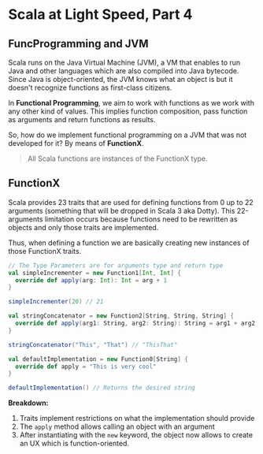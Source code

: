 # Scala at Light Speed, Part 4

## FuncProgramming and JVM

Scala runs on the Java Virtual Machine \(JVM\), a VM that enables to run Java and other languages which are also compiled into Java bytecode. Since Java is object-oriented, the JVM knows what an object is but it doesn't recognize functions as first-class citizens.

In **Functional Programming**, we aim to work with functions as we work with any other kind of values. This implies function composition, pass function as arguments and return functions as results.

So, how do we implement functional programming on a JVM that was not developed for it?  By means of **FunctionX**.

> All Scala functions are instances of the FunctionX type.

## FunctionX

Scala provides 23 traits that are used for defining functions from 0 up to 22 arguments \(something that will be dropped in Scala 3 aka Dotty\). This 22-arguments limitation occurs because functions need to be  rewritten as objects and only those traits are implemented.

Thus, when defining a function we are basically creating new instances of those FunctionX traits.

```scala
// The Type Parameters are for arguments type and return type
val simpleIncrementer = new Function1[Int, Int] {
  override def apply(arg: Int): Int = arg + 1
}

simpleIncrementer(20) // 21

val stringConcatenator = new Function2[String, String, String] {
  override def apply(arg1: String, arg2: String): String = arg1 + arg2
}

stringConcatenator("This", "That") // "ThisThat"

val defaultImplementation = new Function0[String] { 
  override def apply = "This is very cool"
}

defaultImplementation() // Returns the desired string
```

**Breakdown:**

1. Traits implement restrictions on what the implementation should provide
2. The `apply` method allows calling an object with an argument
3. After instantiating with the `new` keyword, the object now allows to create an UX which is function-oriented.


